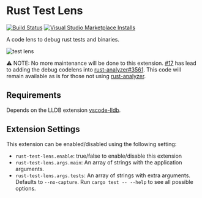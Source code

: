 # Rust Test Lens

[![Build Status](https://travis-ci.org/hdevalke/rust-test-lens.svg?branch=master)](https://travis-ci.org/hdevalke/rust-test-lens)
[![Visual Studio Marketplace Installs](https://img.shields.io/visual-studio-marketplace/i/hdevalke.rust-test-lens)](https://marketplace.visualstudio.com/items?itemName=hdevalke.rust-test-lens)

A code lens to debug rust tests and binaries.

![test lens](https://github.com/hdevalke/rust-test-lens/raw/master/images/test_codelens.png)

⚠ NOTE: No more maintenance will be done to this extension.
[#17](https://github.com/hdevalke/rust-test-lens/issues/17) has lead to adding the debug codelens into [rust-analyzer#3561](https://github.com/rust-analyzer/rust-analyzer/pull/3561). This code will remain available as is for those not using [rust-analyzer](https://marketplace.visualstudio.com/items?itemName=matklad.rust-analyzer).

## Requirements

Depends on the LLDB extension [vscode-lldb](https://marketplace.visualstudio.com/items?itemName=vadimcn.vscode-lldb).

## Extension Settings

This extension can be enabled/disabled using the following setting:

* `rust-test-lens.enable`: true/false to enable/disable this extension
* `rust-test-lens.args.main`: An array of strings with the application arguments.
* `rust-test-lens.args.tests`: An array of strings with extra arguments.
  Defaults to `--no-capture`.
  Run `cargo test -- --help` to see all possible options.
